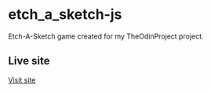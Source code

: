 # etch_a_sketch-js
Etch-A-Sketch game created for my TheOdinProject project. 

## Live site
<a href="https://jeru7.github.io/pokedex-js/" target="_blank">Visit site</a>
